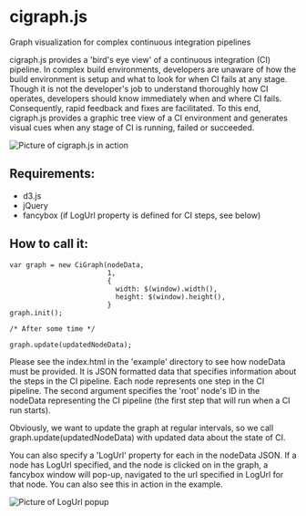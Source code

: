 cigraph.js
=======

Graph visualization for complex continuous integration pipelines

cigraph.js provides a 'bird's eye view' of a continuous integration (CI) pipeline.  In complex build environments, developers are unaware of how the build environment is setup and what to look for when CI fails at any stage.  Though it is not the developer's job to understand thoroughly how CI operates, developers should know immediately when and where CI fails.  Consequently, rapid feedback and fixes are facilitated.  To this end, cigraph.js provides a graphic tree view of a CI environment and generates visual cues when any stage of CI is running, failed or succeeded.

![Picture of cigraph.js in action](https://raw.github.com/fulcircle/cigraph.js/master/images/example_image.PNG)

Requirements:
--------------
* d3.js
* jQuery
* fancybox (if LogUrl property is defined for CI steps, see below)

How to call it:
---------------
```
var graph = new CiGraph(nodeData,
                        1,
                        {
                          width: $(window).width(),
                          height: $(window).height(),
                        }
graph.init();

/* After some time */

graph.update(updatedNodeData);
```

Please see the index.html in the 'example' directory to see how nodeData must be provided.  It is JSON formatted data that specifies information about the steps in the CI pipeline.  Each node represents one step in the CI pipeline.  The second argument specifies the 'root' node's ID in the nodeData representing the CI pipeline (the first step that will run when a CI run starts).

Obviously, we want to update the graph at regular intervals, so we call graph.update(updatedNodeData) with updated data about the state of CI.

You can also specify a 'LogUrl' property for each in the nodeData JSON.  If a node has LogUrl specified, and the node is clicked on in the graph, a fancybox window will pop-up, navigated to the url specified in LogUrl for that node.  You can also see this in action in the example.

![Picture of LogUrl popup](https://raw.github.com/fulcircle/cigraph.js/master/images/example_image2.PNG)



